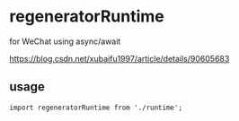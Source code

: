 # regeneratorRuntime
for WeChat using async/await

https://blog.csdn.net/xubaifu1997/article/details/90605683

## usage

```
import regeneratorRuntime from './runtime';
```
